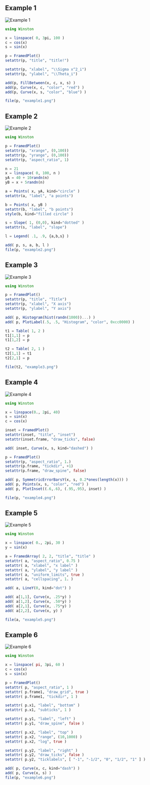 
Example 1
---------

![Example 1](http://www.cita.utoronto.ca/~nolta/julia/winston/examples/example1.png)

``` julia
using Winston

x = linspace( 0, 3pi, 100 )
c = cos(x)
s = sin(x)

p = FramedPlot()
setattr(p, "title", "title!")

setattr(p, "xlabel", "\\Sigma x^2_i")
setattr(p, "ylabel", "\\Theta_i")

add(p, FillBetween(x, c, x, s) )
add(p, Curve(x, c, "color", "red") )
add(p, Curve(x, s, "color", "blue") )

file(p, "example1.png")
```

Example 2
---------

![Example 2](http://www.cita.utoronto.ca/~nolta/julia/winston/examples/example2.png)

``` julia
using Winston

p = FramedPlot()
setattr(p, "xrange", (0,100))
setattr(p, "yrange", (0,100))
setattr(p, "aspect_ratio", 1)

n = 21
x = linspace( 0, 100, n )
yA = 40 + 10randn(n)
yB = x + 5randn(n)

a = Points( x, yA, kind="circle" )
setattr(a, "label", "a points")

b = Points( x, yB )
setattr(b, "label", "b points")
style(b, kind="filled circle" )

s = Slope( 1, (0,0), kind="dotted" )
setattr(s, "label", "slope")

l = Legend( .1, .9, {a,b,s} )

add( p, s, a, b, l )
file(p, "example2.png")
```

Example 3
---------

![Example 3](http://www.cita.utoronto.ca/~nolta/julia/winston/examples/example3.png)

``` julia
using Winston

p = FramedPlot()
setattr(p, "title", "Title")
setattr(p, "xlabel", "X axis")
setattr(p, "ylabel", "Y axis")

add( p, Histogram(hist(randn(1000))...) )
add( p, PlotLabel(.5, .5, "Histogram", "color", 0xcc0000) )

t1 = Table( 1, 2 )
t1[1,1] = p
t1[1,2] = p

t2 = Table( 2, 1 )
t2[1,1] = t1
t2[2,1] = p

file(t2, "example3.png")
```

Example 4
---------

![Example 4](http://www.cita.utoronto.ca/~nolta/julia/winston/examples/example4.png)

``` julia
using Winston

x = linspace(0., 2pi, 40)
s = sin(x)
c = cos(x)

inset = FramedPlot()
setattr(inset, "title", "inset")
setattr(inset.frame, "draw_ticks", false)

add( inset, Curve(x, s, kind="dashed") )

p = FramedPlot()
setattr(p, "aspect_ratio", 1.)
setattr(p.frame, "tickdir", +1)
setattr(p.frame, "draw_spine", false)

add( p, SymmetricErrorBarsY(x, s, 0.2*ones(length(x))) )
add( p, Points(x, s, "color", "red") )
add( p, PlotInset((.6,.6), (.95,.95), inset) )

file(p, "example4.png")
```

Example 5
---------

![Example 5](http://www.cita.utoronto.ca/~nolta/julia/winston/examples/example5.png)

``` julia
using Winston

x = linspace( 0., 2pi, 30 )
y = sin(x)

a = FramedArray( 2, 2, "title", "title" )
setattr( a, "aspect_ratio", 0.75 )
setattr( a, "xlabel", "x label" )
setattr( a, "ylabel", "y label" )
setattr( a, "uniform_limits", true )
setattr( a, "cellspacing", 1. )

add( a, LineY(0, kind="dot") )

add( a[1,1], Curve(x, .25*y) )
add( a[1,2], Curve(x, .50*y) )
add( a[2,1], Curve(x, .75*y) )
add( a[2,2], Curve(x, y) )

file(a, "example5.png")
```

Example 6
---------

![Example 6](http://www.cita.utoronto.ca/~nolta/julia/winston/examples/example6.png)

``` julia
using Winston

x = linspace( pi, 3pi, 60 )
c = cos(x)
s = sin(x)

p = FramedPlot()
setattr( p, "aspect_ratio", 1 )
setattr( p.frame1, "draw_grid", true )
setattr( p.frame1, "tickdir", 1 )

setattr( p.x1, "label", "bottom" )
setattr( p.x1, "subticks", 1 )

setattr( p.y1, "label", "left" )
setattr( p.y1, "draw_spine", false )

setattr( p.x2, "label", "top" )
setattr( p.x2, "range", (10,1000) )
setattr( p.x2, "log", true )

setattr( p.y2, "label", "right" )
setattr( p.y2, "draw_ticks", false )
setattr( p.y2, "ticklabels", [ "-1", "-1/2", "0", "1/2", "1" ] )

add( p, Curve(x, c, kind="dash") )
add( p, Curve(x, s) )
file(p, "example6.png")
```
